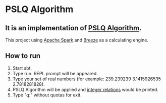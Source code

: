 PSLQ Algorithm
=========

## It is an implementation of [PSLQ Algorithm](http://mathworld.wolfram.com/PSLQAlgorithm.html).
This project using [Apache Spark](https://github.com/apache/spark) and [Breeze](https://github.com/scalanlp/breeze) as a calculating engine.

## How to run
1. Start sbt. 
2. Type run. REPL prompt will be appeared. 
3. Type your set of real numbers (for example: 239.239239 3.1415926535 2.7818281828). 
4. PSLQ Algorithm will be applied and [integer relations](http://mathworld.wolfram.com/IntegerRelation.html) would be printed.
5. Type "q:" without quotas for exit.
